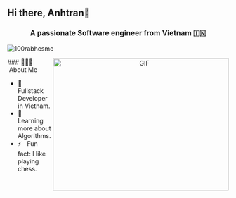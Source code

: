 ## Hi there, Anhtran👋
<h3 align="center">A passionate Software engineer from Vietnam &#127470;&#127475</h3>
<p align="left"> <img src="https://komarev.com/ghpvc/?username=Helianthusss&label=Profile%20views&color=0e75b6&style=flat" alt="100rabhcsmc" /> </p>
<a target="_blank" align="center">
  <img align="right" top="500" height="300" width="400" alt="GIF" src="https://media.giphy.com/media/SWoSkN6DxTszqIKEqv/giphy.gif">
</a>
### 👨🏻‍💻 &nbsp;About Me

- 🤔 &nbsp; Fullstack Developer in Vietnam.
- 🌱 &nbsp; Learning more about Algorithms.
- ⚡️ &nbsp; Fun fact: I like playing chess.
